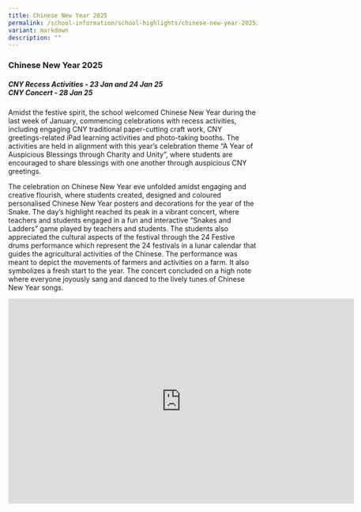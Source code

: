 ```yaml
---
title: Chinese New Year 2025
permalink: /school-information/school-highlights/chinese-new-year-2025/
variant: markdown
description: ""
---
```

### **Chinese New Year 2025**

##### CNY Recess Activities - 23 Jan and 24 Jan 25 <br>CNY Concert - 28 Jan 25

Amidst the festive spirit, the school welcomed Chinese New Year during the last week of January, commencing celebrations with recess activities, including engaging CNY traditional paper-cutting craft work, CNY greetings-related iPad learning activities and photo-taking booths. The activities are held in alignment with this year’s celebration theme “A Year of Auspicious Blessings through Charity and Unity”, where students are encouraged to share blessings with one another through auspicious CNY greetings.

The celebration on Chinese New Year eve unfolded amidst engaging and creative flourish, where students created, designed and coloured personalised Chinese New Year posters and decorations for the year of the Snake. The day’s highlight reached its peak in a vibrant concert, where teachers and students engaged in a fun and interactive “Snakes and Ladders” game played by teachers and students. The students also appreciated the cultural aspects of the festival through the 24 Festive drums performance which represent the 24 festivals in a lunar calendar that guides the agricultural activities of the Chinese. The performance was meant to depict the movements of farmers and activities on a farm. It also symbolizes a fresh start to the year. The concert concluded on a high note where everyone joyously sang and danced to the lively tunes of Chinese New Year songs.

<center><iframe allowfullscreen="" allow="accelerometer; autoplay; clipboard-write; encrypted-media; gyroscope; picture-in-picture; web-share" frameborder="0" title="YouTube video player" src="https://www.youtube.com/embed/FajvaEzLlpY?si=aurKksyBXmCH2GHP" height="415" width="700"></iframe></center>


